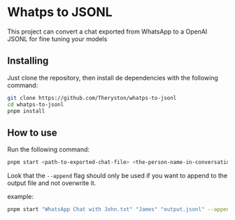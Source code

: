 # Whatps to JSONL

This project can convert a chat exported from WhatsApp to a OpenAI JSONL for fine tuning your models

## Installing

Just clone the repository, then install de dependencies with the following command:

```bash
git clone https://github.com/Theryston/whatps-to-jsonl
cd whatps-to-jsonl
pnpm install
```

## How to use

Run the following command:

```bash
pnpm start <path-to-exported-chat-file> <the-person-name-in-conversation-who-should-be-the-ai> <the-output-file-path.jsonl> --append
```

Look that the `--append` flag should only be used if you want to append to the output file and not overwrite it.

example:

```bash
pnpm start "WhatsApp Chat with John.txt" "James" "output.jsonl" --append
```